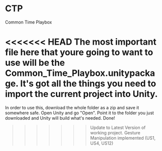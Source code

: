 # CTP
Common Time Playbox

<<<<<<< HEAD
The most important file here that youre going to want to use will be the Common_Time_Playbox.unitypackage.
It's got all the things you need to import the current project into Unity.
=======
In order to use this, download the whole folder as a zip and save it somewhere safe. 
Open Unity and go "Open". Point it to the folder you just downloaded and Unity will build what's needed. Done!
>>>>>>> Update to Latest Version of working project. Gesture Manipulation implemented (US1, US4, US12)

